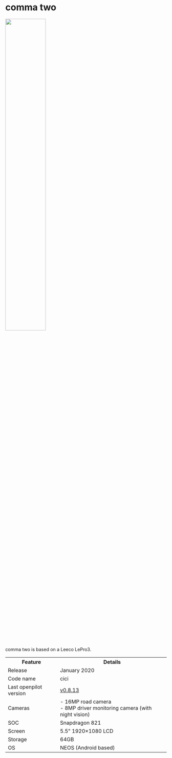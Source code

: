 # comma two

<img src="https://github.com/commaai/hardware/blob/master/comma2/comma-two.jpg" width="50%">

comma two is based on a Leeco LePro3.

<table>
  <tr>
    <th>Feature</th>
    <th>Details</th>
  </tr>
  <tr>
    <td>Release</td>
    <td>January 2020</td>
  </tr>
    <td>Code name</td>
    <td>cici</td>
  </tr>
  <tr>
    <td>Last openpilot version</td>
    <td><a href="https://github.com/commaai/openpilot/tree/commatwo_master">v0.8.13</a></td>
  </tr>
  <tr>
    <td>Cameras</td>
    <td>
      - 16MP road camera<br>
      - 8MP driver monitoring camera (with night vision)<br>
    </td>
  </tr>
  <tr>
    <td>SOC</td>
    <td>Snapdragon 821</td>
  </tr>
  <tr>
    <td>Screen</td>
    <td>
      5.5" 1920×1080 LCD
    </td>
  </tr>
  <tr>
    <td>Storage</td>
    <td>64GB</td>
  </tr>
  <tr>
    <td>OS</td>
    <td>NEOS (Android based)</td>
  </tr>
</table>
